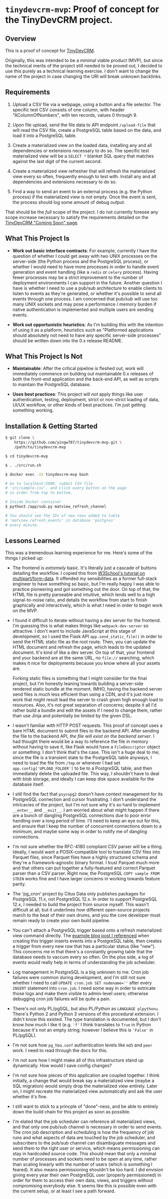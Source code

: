 # `tinydevcrm-mvp`: Proof of concept for the TinyDevCRM project.

## Overview

This is a proof of concept for [TinyDevCRM](https://tinydevcrm.com).

Originally, this was intended to be a minimal viable product (MVP), but since
the technical merits of the project still needed to be proved out, I decided to
use this purely as a technical learning exercise. I don't want to change the
name of the project in case changing the URI will break unknown backlinks.

## Requirements

1.  Upload a CSV file via a webpage, using a button and a file selector. The
    specific test CSV consists of one column, with header "AColumnOfNumbers",
    with ten records, values 0 through 9.

2.  Upon file upload, send the file data to API endpoint `/upload-file` that
    will read the CSV file, create a PostgreSQL table based on the data, and
    load it into a PostgreSQL table.

3.  Create a materialized view on the loaded data, installing any and all
    dependencies or extensions necessary to do so. The specific test
    materialized view will be a `SELECT *` blanket SQL query that matches
    against the last digit of the current second.

4.  Create a materialized view refresher that will refresh the materialized view
    every so often, frequently enough to test with. Install any and all
    dependencies and extensions necessary to do so.

5.  Find a way to send an event to an external process (e.g. the Python process)
    if the materialized view is not empty. Once the event is sent, the process
    should log some amount of debug output.

That should be the *full* scope of the project. I do not currently foresee any
scope increase necessary to satisfy the requirements detailed on the [TinyDevCRM
"Coming Soon" page](https://github.com/yingw787/tinydevcrm-comingsoon).

## What This Project Is

-   **Work out basic interface contracts**: For example, currently I have the
    question of whether I could get away with two UNIX processes on the
    server-side (the Python process and the PostgreSQL process), or whether I
    would need to have more processes in order to handle event generation and
    event handling (like a `redis` or `celery` process). Having fewer processes
    may be a strict improvement to the number of deployment environments I can
    support in the future. Another question I have is whether I need to use a
    pub/sub architecture to enable clients to listen to events as they're
    generated, or whether it's possible to send all events through one process.
    I am concerned that pub/sub will use too many UNIX sockets and may pose a
    performance / memory burden if native authentication is implemented and
    multiple users are sending events.

-   **Work out opportunistic heuristics**: As I'm building this with the
    intention of using it as a platform, heuristics such as "Platformed
    applications should absolutely not need to have any specific server-side
    processes" should be written down into the 0.x release README.

## What This Project Is Not

-   **Maintainable**: After the critical pipeline is fleshed out, work will
    immediately commence on building out maintainable 0.x releases of both the
    front-end application and the back-end API, as well as scripts to maintain
    the PostgreSQL database.

-   **Uses best practices**: This project will *not* apply things like
    user authentication, testing, deployment, strict or non-strict loading of
    data, UI/UX workflow, or other kinds of best practices. I'm just getting
    something working.

## Installation & Getting Started

```bash
$ git clone \
    https://github.com/yingw787/tinydevcrm-mvp.git \
    /path/to/tinydevcrm-mvp

$ cd tinydevcrm-mvp

$ . ./src/run.sh

$ docker exec -it tinydevcrm-mvp bash

# Go to localhost:5000, submit CSV file
# 'src/sample.csv', and click every button on the page
# in order from top to bottom.

# Inside Docker container
$ python3 /app/sub.py matview_refresh_channel

# You should see the IDs of new rows added to table
# 'matview_refresh_events' in database 'postgres'
# every minute.
```

## Lessons Learned

This was a tremendous learning experience for me. Here's some of the things I
picked up:

-   The frontend is *extremely* basic. It's literally just a cascade of buttons
    detailing the workflow. I copied this from [W3School's tutorial on
    multipart/form-data](https://www.w3schools.com/TAGs/tryit.asp?filename=tryhtml_form_enctype).
    It offended my sensibilities as a former full-stack engineer to have
    something so basic, but I'm really happy I was able to practice pioneering
    and got something out the door. On top of that, the HTML file is pretty
    parseable and intuitive, which lends well to a high signal-to-noise ratio,
    and details the workflow from start to finish graphically and interactively,
    which is what I need in order to begin work on the MVP.

-   I found it difficult to iterate without having a dev server for the
    frontend. I'm guessing this is what makes things like `webpack-dev-server`
    so attractive. I don't want to include JavaScript at this stage of
    development, so I used the Flask API `app.send_static_file()` in order to
    send the HTML static file as the root route. Then, you can update the HTML
    document and refresh the page, which leads to the updated document. It's
    kind of like a dev server. On top of that, your frontend and your backend
    are at the same URL, no `file://` searching, which makes it nice for
    deployments because you know where all your assets are.

    Forking static files is something that I might consider for the final
    project, but I'm honestly leaning towards building a server-side rendered
    static bundle at the moment. IMHO, having the backend server send files is
    much less efficient than using a CDN, and it's just more work that might
    result lead the server to crash given high enough load to resources. Also,
    it's not great separation of concerns; despite it all I'd rather build a
    bundle and edit the assets if I need to change them, rather than use Jinja
    and potentially be limited by the given DSL.

-   I wasn't familiar with HTTP POST requests. This proof of concept uses a bare
    HTML document to submit files to the backend API. After sending the file to
    the backend API, *the file will exist on the backend server*. I had thought
    there would be a way to reference the file in memory without having to save
    it, like Flask would have a `FileDescriptor` object or something. I don't
    think that's the case. This isn't a huge deal to me; since the file is a
    transient state to the PostgreSQL table anyways, I need to load the file
    from `/tmp` or wherever I had set `app.config['UPLOAD_FOLDER']` to be to a
    PostgreSQL table, and then immediately delete the uploaded file. This way, I
    shouldn't have to deal with blob storage, and ideally I can keep disk space
    available for the database itself.

-   I still find the fact that `psycopg2` doesn't have context management for
    its PostgreSQL connection and cursor frustrating. I don't understand the
    intricacies of the project, but I'm not sure why it's so hard to implement
    `__enter__` and `__exit__`. I am worried about what might happen if there
    are a bunch of dangling PostgreSQL connections due to poor error handling
    over a long period of time. I'll need to keep an eye out for this, and
    ensure that I keep the number of concurrent connections down to a minimum,
    and maybe some way in order to notify me of dangling connections.

-   I'm not sure whether the RFC-4180 compliant CSV parser will be a thing.
    Ideally, I would want a POSIX-compatible tool to translate CSV files into
    Parquet files, since Parquet files have a highly structured schema and
    they're a framework-agnostic binary format. I trust Parquet much more and
    that others can put together a fully-featured and correct Parquet parser
    than a CSV parser. Right now, the PostgreSQL `COPY sample FROM STDIN` works
    fine and I have larger concerns in working towards feature parity.

-   The 'pg_cron' project by Citus Data only publishes packages for PostgreSQL
    11.x, not PostgreSQL 12.x. In order to support PostgreSQL 12.x, I needed to
    build the project from source myself. This wasn't difficult at all, but it
    underlines how different open-source projects march to the beat of their own
    drums, and you the core developer must remain ready to create your own build
    pipeline.

-   You can't attach a PostgreSQL trigger based onto a refresh materialized view
    command directly. The [example blog post I
    referenced](https://layerci.com/blog/postgres-is-the-answer/) when creating
    this trigger inserts events into a PostgreSQL table, then creates a trigger
    from every new row that has a particular status (like "new"). This concerns
    me in that there's a constantly growing table that the database needs to
    vaccum every so often. On the plus side, a log of events would really help
    in terms of understanding the job scheduler.

-   Log management in PostgreSQL is a big unknown to me. Cron job failures were
    common during development, and I'm still not sure whether I need to call
    `UPDATE cron.job SET nodename=''` after every `INSERT` statement into
    `cron.job`. I need some way in order to extricate those logs and make them
    visible to admin-level users; otherwise debugging cron job failures will be
    quite a pain.

-   There's not only PL/pgSQL, but also PL/Python as `LANGUAGE plpythonu`.
    There's Python 2 and Python 3 versions of this procedural extension. I
    didn't know this existed. The type translation is documented, but I don't
    know how much I like it (e.g. `'f'` I think translates to `True` in Python
    because it's not an empty string; however I believe this is `'False'` in
    PL/pgSQL).

-   I'm not sure how `pg_hba.conf` authentication levels like `md5` and `peer`
    work. I need to read through the docs for this.

-   I'm not sure how I might make all of this infrastructure stand up
    dynamically. How would I save config changes?

-   I'm not sure how pieces of this application are coupled together. I think
    initially, a change that would break say a materialized view (maybe a SQL
    migration) would simply drop the materialized view entirely. Later on, I
    might recreate the materialized view automatically and ask the user whether
    it's fine.

-   I still want to stick to a princple of "done"-ness, and be able to entirely
    down the build chain for this project as soon as possible.

-   I'm elated that the job scheduler can reference all materialized views, and
    that only one pub/sub channel is necessary in order to send events. The cron
    job description and scheduling is how the frequency of job runs and what
    aspects of data are touched by the job scheduler, and subscribers to the
    pub/sub channel can disambiguate messages and send them to the right user or
    service, which means permissioning can stay in hardcoded source code. This
    should mean that only a minimal number of processes and sockets need to be
    open at any time, rather than scaling linearly with the number of users
    (which is something I feared). It also means permissioning shouldn't be too
    hard. I did envision giving every year their own PostgreSQL user (properly
    permissioned) in order for them to access their own data, views, and
    triggers without compromising everybody else. It seems like this is possible
    even with the current setup, or at least I see a path forward.
